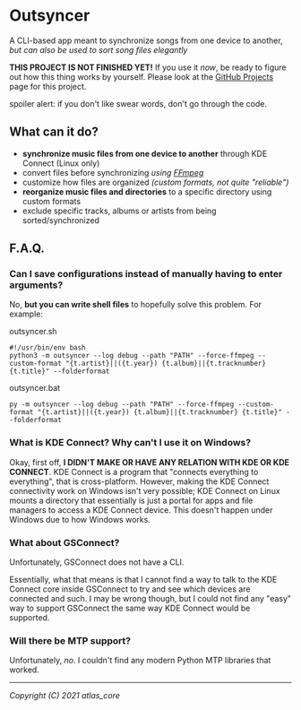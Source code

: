 # Outsyncer
A CLI-based app meant to synchronize songs from one device to another, *but can also be used to sort song files elegantly*

**THIS PROJECT IS NOT FINISHED YET!** If you use it *now*, be ready to figure out how this thing works by yourself.
Please look at the [GitHub Projects](https://github.com/users/AtlasC0R3/projects/2) page for this project.

spoiler alert: if you don't like swear words, don't go through the code.
<!-- fucking told you. -->

## What can it do?
- **synchronize music files from one device to another** through KDE Connect (Linux only)
- convert files before synchronizing *using [FFmpeg](https://ffmpeg.org/)*
- customize how files are organized *(custom formats, not quite "reliable")*
- **reorganize music files and directories** to a specific directory using custom formats
- exclude specific tracks, albums or artists from being sorted/synchronized

## F.A.Q.
### Can I save configurations instead of manually having to enter arguments?
No, **but you can write shell files** to hopefully solve this problem. For example:

outsyncer.sh
```shell
#!/usr/bin/env bash
python3 -m outsyncer --log debug --path "PATH" --force-ffmpeg --custom-format "{t.artist}||({t.year}) {t.album}||{t.tracknumber} {t.title}" --folderformat
```
outsyncer.bat
```shell
py -m outsyncer --log debug --path "PATH" --force-ffmpeg --custom-format "{t.artist}||({t.year}) {t.album}||{t.tracknumber} {t.title}" --folderformat
```

### What is KDE Connect? Why can't I use it on Windows?
Okay, first off, **I DIDN'T MAKE OR HAVE ANY RELATION WITH KDE OR KDE CONNECT**.
KDE Connect is a program that "connects everything to everything", that is cross-platform.
However, making the KDE Connect connectivity work on Windows isn't very possible; 
KDE Connect on Linux mounts a directory that essentially is just a portal for apps and file managers 
to access a KDE Connect device. This doesn't happen under Windows due to how Windows works.

### What about GSConnect?
Unfortunately, GSConnect does not have a CLI.

Essentially, what that means is that I cannot find a way to talk to the KDE Connect core inside GSConnect
to try and see which devices are connected and such. I may be wrong though, but I could not find any "easy" way
to support GSConnect the same way KDE Connect would be supported.

### Will there be MTP support?
Unfortunately, *no*. I couldn't find any modern Python MTP libraries that worked.



----------------------------------------------------
*Copyright (C) 2021 atlas_core*
